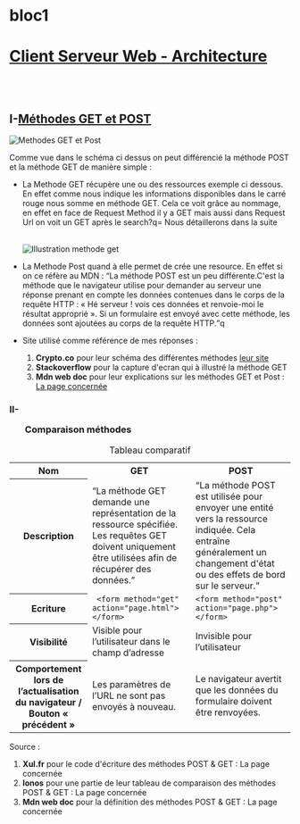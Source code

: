 # bloc1
<h1><u>Client Serveur Web - Architecture</u></h1>
</br>
</br>
<h2><b>I-</b><u>Méthodes GET et POST</u></h2>
<img src="https://images.prismic.io/cryptrfront/5e82fc62-1836-48ba-a074-a1c6ab69264b_SCIM_schema_03_FR.jpg?auto=compress,format" alt="Methodes GET et Post"/>
</br>
<p>Comme vue dans le schéma ci dessus on peut différencié la méthode POST et la méthode GET de manière simple :</p>
<ul>
  <li><p>La Methode GET récupère une ou des ressources exemple ci dessous. En effet comme nous indique les informations disponibles dans le carré rouge nous somme en méthode GET. Cela ce voit grâce au nommage, en effet en face de Request Method il y a GET mais aussi dans Request Url on voit un GET après le search?q=  Nous détaillerons dans la suite</p></li>
</br>
<img src="https://image.noelshack.com/fichiers/2023/37/3/1694622312-stack.png" alt="Illustration methode get"/>
</br>
  <li><p>La Methode Post quand à elle permet de crée une resource. En effet si on ce réfère au MDN : <q>La méthode POST est un peu différente.C'est la méthode que le navigateur utilise pour demander au serveur une réponse prenant en compte les données contenues dans le corps de la requête HTTP : « Hé serveur ! vois ces données et renvoie-moi le résultat approprié ». Si un formulaire est envoyé avec cette méthode, les données sont ajoutées au corps de la requête HTTP.</q>q </p></li>
  <li><p>Site utilisé comme référence de mes réponses : 
    <ol>
      <li><b>Crypto.co</b> pour leur schéma des différentes méthodes <a href="https://www.cryptr.co/fr/blog/what-is-scim" target="_blank">leur site</a></li>
      <li><b>Stackoverflow</b> pour la capture d'ecran qui à illustré la méthode GET</li>
      <li><b>Mdn web doc</b> pour leur explications sur les méthodes GET et Post : <a href="https://developer.mozilla.org/fr/docs/Learn/Forms/Sending_and_retrieving_form_data" target="_blank">La page concernée</a></li>
    </ol>
    </p>
  </li>
</ul>
<h3><b>II-</b><ul>Comparaison méthodes</ul></h3>
<table>
  <caption>
    Tableau comparatif
  </caption>
  <tbody>
    <tr>
      <th scope="col">Nom</th>
      <th scope="col">GET</th>
      <th scope="col">POST</th>
    </tr>
    <tr>
      <th scope="row">Description</th>
      <td><q>La méthode GET demande une représentation de la ressource spécifiée. Les requêtes GET doivent uniquement être utilisées afin de récupérer des données.</q></td>
      <td><q>La méthode POST est utilisée pour envoyer une entité vers la ressource indiquée. Cela entraîne généralement un changement d'état ou des effets de bord sur le serveur.</q></td>
    </tr>
    <tr>
      <th scope="row">Ecriture</th>
      <td><code> &lt;form method="get" action="page.html"&gt;
&lt;/form&gt;</code></td>
      <td><code>&lt;form method="post" action="page.php"&gt;
&lt;/form&gt;</code></td>
    </tr>
    <tr>
      <th scope="row">Visibilité</th>
      <td>Visible pour l’utilisateur dans le champ d’adresse</td>
      <td>Invisible pour l’utilisateur</td>
    </tr>
      <tr>
      <th scope="row">Comportement lors de l’actualisation du navigateur / Bouton « précédent »</th>
      <td>Les paramètres de l’URL ne sont pas envoyés à nouveau.</td>
      <td>Le navigateur avertit que les données du formulaire doivent être renvoyées.</td>
    </tr>
  </tbody>
</table>
<p>Source :</p>
<ol>
  <li><b>Xul.fr</b> pour le code d'écriture des méthodes POST & GET : <a url="https://www.xul.fr/ecmascript/get-post.php">La page concernée</a></li>
  <li><b>Ionos</b> pour une partie de leur tableau de comparaison des méthodes POST & GET : <a url="https://www.ionos.fr/digitalguide/sites-internet/developpement-web/get-vs-post/">La page concernée</a></li>
  <li><b>Mdn web doc</b> pour la définition des méthodes POST & GET : <a url="https://developer.mozilla.org/fr/docs/Web/HTTP/Methods">La page concernée</a></li>
</ol>
